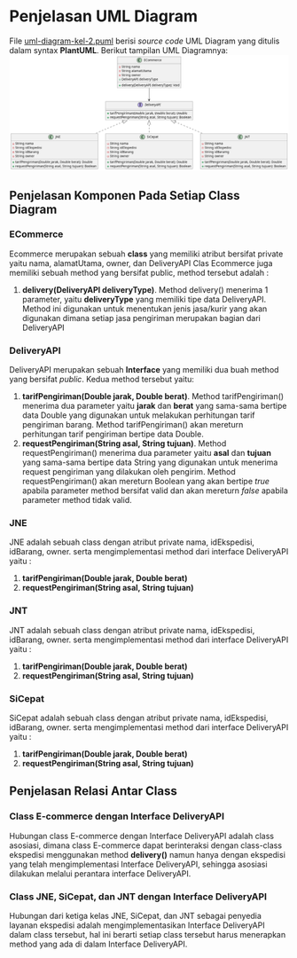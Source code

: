 # Penjelasan UML Diagram
File [uml-diagram-kel-2.puml](https://github.com/andrisan-ub/pbpu-a-2022/blob/2-uml-kelompok-2/Kelompok%202/uml-diagram-kel-2.puml) berisi *source code* UML Diagram yang ditulis dalam syntax **PlantUML**. Berikut tampilan UML Diagramnya:
![UMLDiagram](uml-diagram-kel-2.png)
## Penjelasan Komponen Pada Setiap Class Diagram

### ECommerce
Ecommerce merupakan sebuah **class** yang memiliki atribut bersifat private yaitu nama, alamatUtama, owner, dan DeliveryAPI
Clas Ecommerce juga memiliki sebuah method yang bersifat public, method tersebut adalah :
1. **delivery(DeliveryAPI deliveryType)**. Method delivery() menerima 1 parameter, yaitu **deliveryType** yang memiliki tipe data DeliveryAPI. Method ini digunakan untuk menentukan jenis jasa/kurir yang akan digunakan dimana setiap jasa pengiriman merupakan bagian dari DeliveryAPI

### DeliveryAPI
DeliveryAPI merupakan sebuah **Interface** yang memiliki dua buah method yang bersifat *public*. Kedua method tersebut yaitu:
1. **tarifPengiriman(Double jarak, Double berat)**. Method tarifPengiriman() menerima dua parameter yaitu **jarak** dan **berat** yang sama-sama bertipe data Double yang digunakan untuk melakukan perhitungan tarif pengiriman barang. Method tarifPengiriman() akan mereturn perhitungan tarif pengiriman bertipe data Double.
2. **requestPengiriman(String asal, String tujuan)**. Method requestPengiriman() menerima dua parameter yaitu **asal** dan **tujuan** yang sama-sama bertipe data String yang digunakan untuk menerima request pengiriman yang dilakukan oleh pengirim. Method requestPengiriman() akan mereturn Boolean yang akan bertipe *true* apabila parameter method bersifat valid dan akan mereturn *false* apabila parameter method tidak valid.

### JNE
JNE adalah sebuah class dengan atribut private nama, idEkspedisi, idBarang, owner. serta mengimplementasi method dari interface DeliveryAPI yaitu :
1. **tarifPengiriman(Double jarak, Double berat)**
2. **requestPengiriman(String asal, String tujuan)**

### JNT
JNT adalah sebuah class dengan atribut private nama, idEkspedisi, idBarang, owner. serta mengimplementasi method dari interface DeliveryAPI yaitu :
1. **tarifPengiriman(Double jarak, Double berat)**
2. **requestPengiriman(String asal, String tujuan)**

### SiCepat
SiCepat adalah sebuah class dengan atribut private nama, idEkspedisi, idBarang, owner. serta mengimplementasi method dari interface DeliveryAPI yaitu :
1. **tarifPengiriman(Double jarak, Double berat)**
2. **requestPengiriman(String asal, String tujuan)**

## Penjelasan Relasi Antar Class

### Class E-commerce dengan Interface DeliveryAPI
Hubungan class E-commerce dengan Interface DeliveryAPI adalah class asosiasi, dimana class E-commerce dapat berinteraksi dengan class-class ekspedisi menggunakan method **delivery()** namun hanya dengan ekspedisi yang telah mengimplementasi Interface DeliveryAPI, sehingga asosiasi dilakukan melalui perantara interface DeliveryAPI.

### Class JNE, SiCepat, dan JNT dengan Interface DeliveryAPI
Hubungan dari ketiga kelas JNE, SiCepat, dan JNT sebagai penyedia layanan ekspedisi adalah mengimplementasikan Interface DeliveryAPI dalam class tersebut, hal ini berarti setiap class tersebut harus menerapkan method yang ada di dalam Interface DeliveryAPI.
